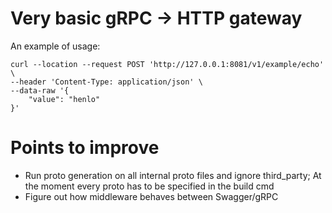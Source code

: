 # Very basic gRPC -> HTTP gateway

An example of usage:
```
curl --location --request POST 'http://127.0.0.1:8081/v1/example/echo' \
--header 'Content-Type: application/json' \
--data-raw '{
    "value": "henlo"
}'
```

# Points to improve

- Run proto generation on all internal proto files and ignore third_party; At the moment every proto has to be specified in the build cmd
- Figure out how middleware behaves between Swagger/gRPC
